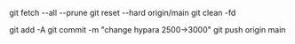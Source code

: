 git fetch --all --prune
git reset --hard origin/main
git clean -fd

git add -A
git commit -m "change hypara 2500→3000"
git push origin main